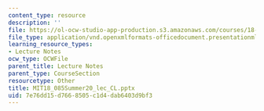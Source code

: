 ```yaml
---
content_type: resource
description: ''
file: https://ol-ocw-studio-app-production.s3.amazonaws.com/courses/18-085-computational-science-and-engineering-i-summer-2020/7e76dd15d7668505c1d4dab6403d9bf3_MIT18_085Summer20_lec_CL.pptx
file_type: application/vnd.openxmlformats-officedocument.presentationml.presentation
learning_resource_types:
- Lecture Notes
ocw_type: OCWFile
parent_title: Lecture Notes
parent_type: CourseSection
resourcetype: Other
title: MIT18_085Summer20_lec_CL.pptx
uid: 7e76dd15-d766-8505-c1d4-dab6403d9bf3
---
```

